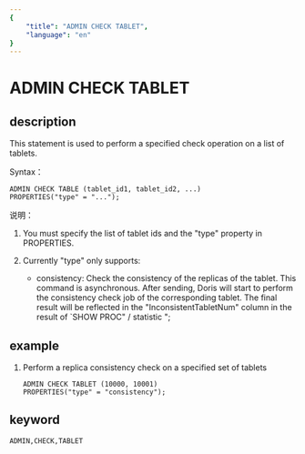 ```yaml
---
{
    "title": "ADMIN CHECK TABLET",
    "language": "en"
}
---
```


<!-- 
Licensed to the Apache Software Foundation (ASF) under one
or more contributor license agreements.  See the NOTICE file
distributed with this work for additional information
regarding copyright ownership.  The ASF licenses this file
to you under the Apache License, Version 2.0 (the
"License"); you may not use this file except in compliance
with the License.  You may obtain a copy of the License at

  http://www.apache.org/licenses/LICENSE-2.0

Unless required by applicable law or agreed to in writing,
software distributed under the License is distributed on an
"AS IS" BASIS, WITHOUT WARRANTIES OR CONDITIONS OF ANY
KIND, either express or implied.  See the License for the
specific language governing permissions and limitations
under the License.
-->

# ADMIN CHECK TABLET
## description

This statement is used to perform a specified check operation on a list of tablets.

Syntax：

```
ADMIN CHECK TABLE (tablet_id1, tablet_id2, ...)
PROPERTIES("type" = "...");
```

说明：

1. You must specify the list of tablet ids and the "type" property in PROPERTIES.
2. Currently "type" only supports:

    * consistency: Check the consistency of the replicas of the tablet. This command is asynchronous. After sending, Doris will start to perform the consistency check job of the corresponding tablet. The final result will be reflected in the "InconsistentTabletNum" column in the result of `SHOW PROC" / statistic ";
                    
## example

1. Perform a replica consistency check on a specified set of tablets

    ```
    ADMIN CHECK TABLET (10000, 10001)
    PROPERTIES("type" = "consistency");
    ```

## keyword

    ADMIN,CHECK,TABLET
